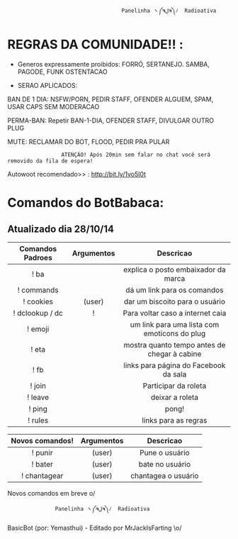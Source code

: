                                         Panelinha ヽ༼ຈلຈ༽ﾉ  Radioativa

REGRAS DA COMUNIDADE!! :
=========
 - Generos expressamente proibidos: FORRÓ, SERTANEJO. SAMBA, PAGODE, FUNK OSTENTACAO 
 
 - SERAO APLICADOS:

  BAN DE 1 DIA: NSFW/PORN, PEDIR STAFF, OFENDER ALGUEM, SPAM, USAR CAPS SEM MODERACAO 

  PERMA-BAN: Repetir BAN-1-DIA, OFENDER STAFF, DIVULGAR OUTRO PLUG
  
  MUTE: RECLAMAR DO BOT, FLOOD, PEDIR PRA PULAR

                     ATENÇÃO! Após 20min sem falar no chat você será removido da fila de espera!

Autowoot recomendado>> : http://bit.ly/1vo5l0t

Comandos do BotBabaca:
=========
Atualizado dia 28/10/14
----

|Comandos Padroes | Argumentos |  Descricao |
|:------:|:---------:|:--------------------------------------:|
|! ba | | explica o posto embaixador da marca |
|! commands | | dá um link para os comandos |
|! cookies | (user) | dar um biscoito para o usuário |
|! dclookup / dc |! | Para voltar caso a internet caia|
|! emoji | | um link para uma lista com emoticons do plug|
|! eta | | mostra quanto tempo antes de chegar à cabine |
|! fb | | links para página do Facebook da sala|
|! join | | Participar da roleta|
|! leave | | deixar a roleta |
|! ping | | pong! |
|! rules | | links para as regras |

|Novos comandos! | Argumentos |  Descricao |
|:------:|:---------:|:--------------------------------------:|
|! punir | (user)| Pune o usuário |
|! bater |(user) |bate no usuário |
|! chantagear |(user)| chantagea o usuário |

Novos comandos em breve o/

                   Panelinha ヽ༼ຈلຈ༽ﾉ  Radioativa

BasicBot (por: Yemasthui) - Editado por MrJackIsFarting \o/
